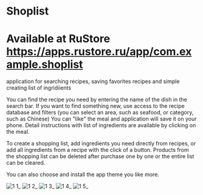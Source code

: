# Shoplist

# Available at RuStore https://apps.rustore.ru/app/com.example.shoplist
application for searching recipes, saving favorites recipes and simple creating list of ingridiients

You can find the recipe you need by entering the name of the dish in the search bar.
If you want to find something new, use access to the recipe database and filters (you can select an area, such as seafood, or category, such as Chinese)
You can "like" the meal and application will save it on your phone.
Detail instructions with list of ingredients are available by clicking on the meal.

To create a shopping list, add ingredients you need directly from recipes, or add all ingredients from a recipe with the click of a button.
Products from the shopping list can be deleted after purchase one by one or the entire list can be cleared.

You can also choose and install the app theme you like more.

![1 1_](https://github.com/BaranovaElena/Shoplist/assets/75544888/12b6eeb9-7dfe-437d-a8c5-768fb56b1bc2)
![1 2_](https://github.com/BaranovaElena/Shoplist/assets/75544888/38b0ff05-9348-49e9-9830-7a166e3192c2)
![1 3_](https://github.com/BaranovaElena/Shoplist/assets/75544888/c5d8b446-f502-4f0b-83d6-52b8634bbf24)
![1 4_](https://github.com/BaranovaElena/Shoplist/assets/75544888/ac76c7d4-59a3-49cf-8d89-9170c44ad492)
![1 5_](https://github.com/BaranovaElena/Shoplist/assets/75544888/ec8cfa94-1ab1-4f49-9568-00d0690ff586)

